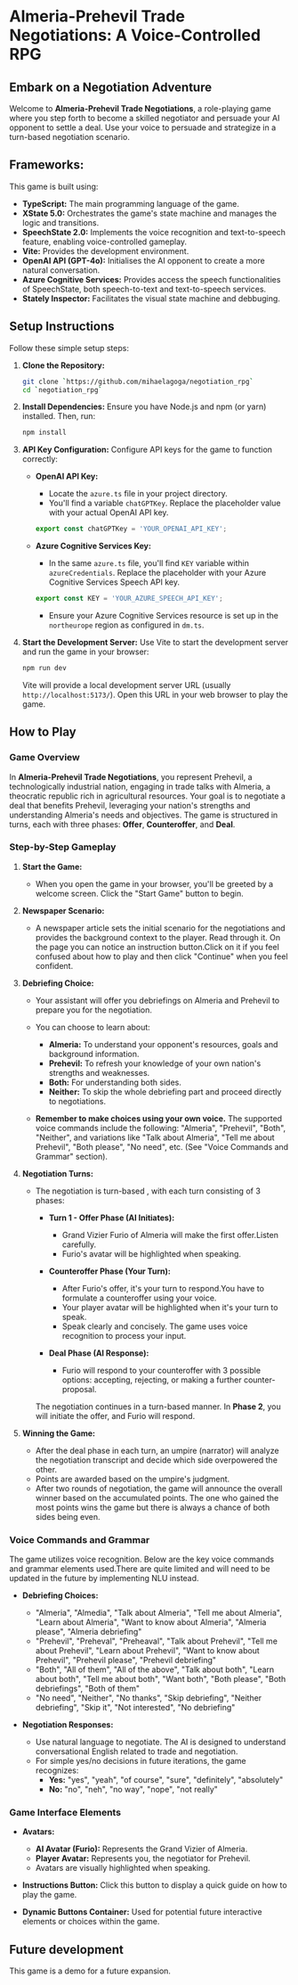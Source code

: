 # Almeria-Prehevil Trade Negotiations: A Voice-Controlled RPG

## Embark on a Negotiation Adventure

Welcome to **Almeria-Prehevil Trade Negotiations**, a role-playing game where you step forth to become a skilled negotiator and persuade your AI opponent to settle a deal. Use your voice to persuade and strategize in a turn-based negotiation scenario. 

## Frameworks:

This game is built using:

*   **TypeScript:**  The main programming language of the game.
*   **XState 5.0:**  Orchestrates the game's state machine and manages the logic  and transitions.
*   **SpeechState 2.0:** Implements the voice recognition and text-to-speech feature, enabling voice-controlled gameplay.
*   **Vite:**  Provides the development environment.
*   **OpenAI API (GPT-4o):**  Initialises the
 AI opponent to create a more natural conversation.
*   **Azure Cognitive Services:**  Provides access the speech functionalities of SpeechState, both speech-to-text and text-to-speech services.
*   **Stately Inspector:**  Facilitates the visual state machine and debbuging.

## Setup Instructions

Follow these simple setup steps:

1.  **Clone the Repository:**
    ```bash
    git clone `https://github.com/mihaelagoga/negotiation_rpg`
    cd `negotiation_rpg`
    ```

2.  **Install Dependencies:**
    Ensure you have Node.js and npm (or yarn) installed. Then, run:
    ```bash
    npm install  
    ```

3.  **API Key Configuration:**
     Configure API keys for the game to function correctly:

    *   **OpenAI API Key:**
        *   Locate the `azure.ts` file in your project directory.
        *   You'll find a variable `chatGPTKey`. Replace the placeholder value with your actual OpenAI API key.
        ```typescript
        export const chatGPTKey = 'YOUR_OPENAI_API_KEY'; 
        ```
       
    *   **Azure Cognitive Services Key:**
        *   In the same `azure.ts` file, you'll find `KEY` variable within `azureCredentials`. Replace the placeholder with your Azure Cognitive Services Speech API key.
        ```typescript
        export const KEY = 'YOUR_AZURE_SPEECH_API_KEY'; 
        ```
        *   Ensure your Azure Cognitive Services resource is set up in the `northeurope` region as configured in `dm.ts`.

4.  **Start the Development Server:**
    Use Vite to start the development server and run the game in your browser:
    ```bash
    npm run dev 
    ```
    Vite will provide a local development server URL (usually `http://localhost:5173/`). Open this URL in your web browser to play the game.

## How to Play

### Game Overview

In **Almeria-Prehevil Trade Negotiations**, you represent Prehevil, a technologically  industrial nation, engaging in trade talks with Almeria, a theocratic republic rich in agricultural resources. Your goal is to negotiate a deal that benefits Prehevil, leveraging your nation's strengths and understanding Almeria's needs and objectives. The game is structured in turns, each with three phases: **Offer**, **Counteroffer**, and **Deal**.

### Step-by-Step Gameplay

1.  **Start the Game:**
    *   When you open the game in your browser, you'll be greeted by a welcome screen. Click the "Start Game" button to begin.

2.  **Newspaper Scenario:**
    *   A newspaper article sets the initial scenario for the negotiations and provides the background context to the player. Read through it. On the page you can notice an instruction button.Click on it if you feel confused about how to play and then click "Continue" when you feel confident.

3.  **Debriefing Choice:**
    *   Your assistant will offer you debriefings on Almeria and Prehevil to prepare you for the negotiation.
    *   You can choose to learn about:
        *   **Almeria:** To understand your opponent's resources, goals and background information.
        *   **Prehevil:** To refresh your knowledge of your own nation's strengths and weaknesses.
        *   **Both:** For understanding both sides.
        *   **Neither:** To skip the whole debriefing part and proceed directly to negotiations.

    *   **Remember to make choices using your own voice.**  The supported voice commands include the following: "Almeria", "Prehevil", "Both", "Neither", and variations like "Talk about Almeria", "Tell me about Prehevil", "Both please", "No need", etc. (See "Voice Commands and Grammar" section).

4.  **Negotiation Turns:**
    *   The negotiation is turn-based , with each turn consisting of 3 phases:

        *   **Turn 1 - Offer Phase (AI Initiates):**
            *   Grand Vizier Furio of Almeria will make the first offer.Listen carefully.
            *   Furio's avatar will be highlighted when speaking.

        *   **Counteroffer Phase (Your Turn):**
            *   After Furio's offer, it's your turn to respond.You have to formulate a counteroffer using your voice.
            *   Your player avatar will be highlighted when it's your turn to speak.
            *   Speak clearly and concisely. The game uses voice recognition to process your input.

        *   **Deal Phase (AI Response):**
            *   Furio will respond to your counteroffer with 3 possible options: accepting, rejecting, or making a further counter-proposal.

        The negotiation continues in a turn-based manner. In **Phase 2**, you will initiate the offer, and Furio will respond.

5.  **Winning the Game:**
    *   After the deal phase in each turn, an umpire (narrator) will analyze the negotiation transcript and decide which side overpowered the other.
    *   Points are awarded based on the umpire's judgment.
    *   After two rounds of negotiation, the game will announce the overall winner based on the accumulated points. The one who gained the most points wins the game but there is always a chance of both sides being even.

### Voice Commands and Grammar

The game utilizes voice recognition. Below are the key voice commands and grammar elements used.There are quite limited and will need to be updated in the future by implementing NLU instead.

*   **Debriefing Choices:**
    *   "Almeria", "Almedia", "Talk about Almeria", "Tell me about Almeria", "Learn about Almeria", "Want to know about Almeria", "Almeria please", "Almeria debriefing"
    *   "Prehevil", "Preheval", "Preheaval", "Talk about Prehevil", "Tell me about Prehevil", "Learn about Prehevil", "Want to know about Prehevil", "Prehevil please", "Prehevil debriefing"
    *   "Both", "All of them", "All of the above", "Talk about both", "Learn about both", "Tell me about both", "Want both", "Both please", "Both debriefings", "Both of them"
    *   "No need", "Neither", "No thanks", "Skip debriefing", "Neither debriefing", "Skip it", "Not interested", "No debriefing"

*   **Negotiation Responses:**
    *   Use natural language to negotiate. The AI is designed to understand conversational English related to trade and negotiation.
    *   For simple yes/no decisions in future iterations, the game recognizes:
        *   **Yes:** "yes", "yeah", "of course", "sure", "definitely", "absolutely"
        *   **No:** "no", "neh", "no way", "nope", "not really"

### Game Interface Elements

*   **Avatars:**
    *   **AI Avatar (Furio):** Represents the Grand Vizier of Almeria.
    *   **Player Avatar:** Represents you, the negotiator for Prehevil.
    *   Avatars are visually highlighted when speaking.

*   **Instructions Button:**  Click this button to display a quick guide on how to play the game.

*   **Dynamic Buttons Container:**  Used for potential future interactive elements or choices within the game. 



## Future development

This game is a demo for a future expansion.

